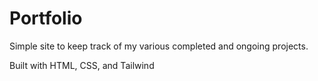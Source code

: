 # Portfolio

Simple site to keep track of my various completed and ongoing projects.

Built with HTML, CSS, and Tailwind
